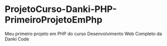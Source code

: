 # ProjetoCurso-Danki-PHP-PrimeiroProjetoEmPhp
 Meu primeiro projeto em PHP do curso Desenvolvimento Web Completo da Danki Code
